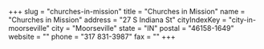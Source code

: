 +++
slug = "churches-in-mission"
title = "Churches in Mission"
name = "Churches in Mission"
address = "27 S Indiana St"
cityIndexKey = "city-in-moorseville"
city = "Moorseville"
state = "IN"
postal = "46158-1649"
website = ""
phone = "317 831-3987"
fax = ""
+++
